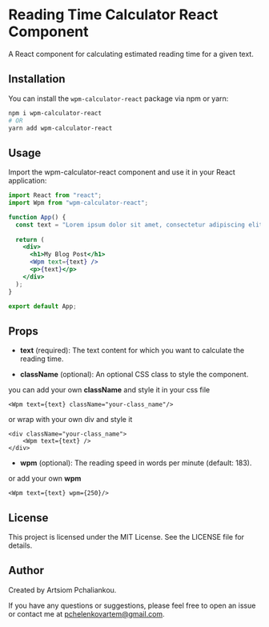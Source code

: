 # Reading Time Calculator React Component

[//]: # (![npm]&#40;https://img.shields.io/npm/v/@cycle/core/canary.svg&#41;)

[//]: # (![npm bundle size]&#40;https://img.shields.io/bundlephobia/min/wpm-calculator-react.git&#41;)

[//]: # (![GitHub]&#40;https://img.shields.io/github/license/ArtemPchela/wpm-calculator-react&#41;)

A React component for calculating estimated reading time for a given text.

## Installation

You can install the `wpm-calculator-react` package via npm or yarn:

```bash
npm i wpm-calculator-react
# OR
yarn add wpm-calculator-react
```

## Usage

Import the wpm-calculator-react component and use it in your React application:

```jsx
import React from "react";
import Wpm from "wpm-calculator-react";

function App() {
  const text = "Lorem ipsum dolor sit amet, consectetur adipiscing elit...";
  
  return (
    <div>
      <h1>My Blog Post</h1>
      <Wpm text={text} />
      <p>{text}</p>
    </div>
  );
}

export default App;
```

## Props

* **text** (required): The text content for which you want to calculate the reading time.

* **className** (optional): An optional CSS class to style the component.

you can add your own **className** and style it in your css file
 
```tsx
<Wpm text={text} className="your-class_name"/>
```

or wrap with your own div and style it

```tsx
<div className="your-class_name">
    <Wpm text={text} />
</div>
```
* **wpm** (optional): The reading speed in words per minute (default: 183).

or add your own **wpm**

 ```tsx
<Wpm text={text} wpm={250}/>
```

## License
This project is licensed under the MIT License. See the LICENSE file for details.


## Author
Created by Artsiom Pchaliankou.

If you have any questions or suggestions, please feel free to open an issue or contact me at [pchelenkovartem@gmail.com](pchelenkovartem@gmail.com).
